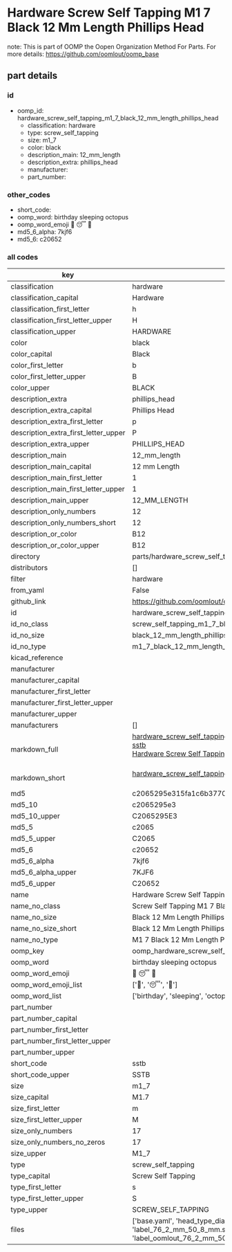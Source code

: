 # Hardware Screw Self Tapping M1 7 Black 12 Mm Length Phillips Head  

note: This is part of OOMP the Oopen Organization Method For Parts. For more details: https://github.com/oomlout/oomp_base

##  part details





### id
* oomp_id: hardware_screw_self_tapping_m1_7_black_12_mm_length_phillips_head
  * classification: hardware
  * type: screw_self_tapping
  * size: m1_7
  * color: black
  * description_main: 12_mm_length
  * description_extra: phillips_head
  * manufacturer: 
  * part_number: 

### other_codes
* short_code: 
* oomp_word: birthday sleeping octopus
* oomp_word_emoji :birthday: :sleeping: :octopus:
* md5_6_alpha: 7kjf6
* md5_6: c20652

### all codes 
| key | value |  
| --- | --- |  
| classification | hardware |  
| classification_capital | Hardware |  
| classification_first_letter | h |  
| classification_first_letter_upper | H |  
| classification_upper | HARDWARE |  
| color | black |  
| color_capital | Black |  
| color_first_letter | b |  
| color_first_letter_upper | B |  
| color_upper | BLACK |  
| description_extra | phillips_head |  
| description_extra_capital | Phillips Head |  
| description_extra_first_letter | p |  
| description_extra_first_letter_upper | P |  
| description_extra_upper | PHILLIPS_HEAD |  
| description_main | 12_mm_length |  
| description_main_capital | 12 mm Length |  
| description_main_first_letter | 1 |  
| description_main_first_letter_upper | 1 |  
| description_main_upper | 12_MM_LENGTH |  
| description_only_numbers | 12 |  
| description_only_numbers_short | 12 |  
| description_or_color | B12 |  
| description_or_color_upper | B12 |  
| directory | parts/hardware_screw_self_tapping_m1_7_black_12_mm_length_phillips_head |  
| distributors | [] |  
| filter | hardware |  
| from_yaml | False |  
| github_link | https://github.com/oomlout/oomlout_oomp_part_src/tree/main/parts/hardware_screw_self_tapping_m1_7_black_12_mm_length_phillips_head/working |  
| id | hardware_screw_self_tapping_m1_7_black_12_mm_length_phillips_head |  
| id_no_class | screw_self_tapping_m1_7_black_12_mm_length_phillips_head |  
| id_no_size | black_12_mm_length_phillips_head |  
| id_no_type | m1_7_black_12_mm_length_phillips_head |  
| kicad_reference |  |  
| manufacturer |  |  
| manufacturer_capital |  |  
| manufacturer_first_letter |  |  
| manufacturer_first_letter_upper |  |  
| manufacturer_upper |  |  
| manufacturers | [] |  
| markdown_full | [hardware_screw_self_tapping_m1_7_black_12_mm_length_phillips_head](https://github.com/oomlout/oomlout_oomp_part_src/tree/main/parts/hardware_screw_self_tapping_m1_7_black_12_mm_length_phillips_head/working)<br>[sstb](https://github.com/oomlout/oomlout_oomp_part_src/tree/main/parts/hardware_screw_self_tapping_m1_7_black_12_mm_length_phillips_head/working)<br>[Hardware Screw Self Tapping M1 7 Black 12 Mm Length Phillips Head](https://github.com/oomlout/oomlout_oomp_part_src/tree/main/parts/hardware_screw_self_tapping_m1_7_black_12_mm_length_phillips_head/working)<br><br> |  
| markdown_short | [hardware_screw_self_tapping_m1_7_black_12_mm_length_phillips_head](https://github.com/oomlout/oomlout_oomp_part_src/tree/main/parts/hardware_screw_self_tapping_m1_7_black_12_mm_length_phillips_head/working)<br><br> |  
| md5 | c2065295e315fa1c6b3770ae85652991 |  
| md5_10 | c2065295e3 |  
| md5_10_upper | C2065295E3 |  
| md5_5 | c2065 |  
| md5_5_upper | C2065 |  
| md5_6 | c20652 |  
| md5_6_alpha | 7kjf6 |  
| md5_6_alpha_upper | 7KJF6 |  
| md5_6_upper | C20652 |  
| name | Hardware Screw Self Tapping M1 7 Black 12 Mm Length Phillips Head |  
| name_no_class | Screw Self Tapping M1 7 Black 12 Mm Length Phillips Head |  
| name_no_size | Black 12 Mm Length Phillips Head |  
| name_no_size_short | Black 12 Mm Length Phillips Head |  
| name_no_type | M1 7 Black 12 Mm Length Phillips Head |  
| oomp_key | oomp_hardware_screw_self_tapping_m1_7_black_12_mm_length_phillips_head |  
| oomp_word | birthday sleeping octopus |  
| oomp_word_emoji | :birthday: :sleeping: :octopus: |  
| oomp_word_emoji_list | [':birthday:', ':sleeping:', ':octopus:'] |  
| oomp_word_list | ['birthday', 'sleeping', 'octopus'] |  
| part_number |  |  
| part_number_capital |  |  
| part_number_first_letter |  |  
| part_number_first_letter_upper |  |  
| part_number_upper |  |  
| short_code | sstb |  
| short_code_upper | SSTB |  
| size | m1_7 |  
| size_capital | M1.7 |  
| size_first_letter | m |  
| size_first_letter_upper | M |  
| size_only_numbers | 17 |  
| size_only_numbers_no_zeros | 17 |  
| size_upper | M1_7 |  
| type | screw_self_tapping |  
| type_capital | Screw Self Tapping |  
| type_first_letter | s |  
| type_first_letter_upper | S |  
| type_upper | SCREW_SELF_TAPPING |  
| files | ['base.yaml', 'head_type_diagram.png', 'label_15_mm_30_mm.pdf', 'label_15_mm_30_mm.svg', 'label_76_2_mm_50_8_mm.pdf', 'label_76_2_mm_50_8_mm.svg', 'label_bolt_76_2_mm_50_8_mm.pdf', 'label_bolt_76_2_mm_50_8_mm.svg', 'label_oomlout_76_2_mm_50_8_mm.pdf', 'label_oomlout_76_2_mm_50_8_mm.svg', 'readme.md', 'type_diagram.png', 'working.json', 'working.yaml'] |  
